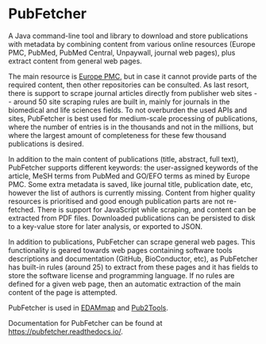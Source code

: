 # PubFetcher

A Java command-line tool and library to download and store publications with metadata by combining content from various online resources (Europe PMC, PubMed, PubMed Central, Unpaywall, journal web pages), plus extract content from general web pages.

The main resource is [Europe PMC](https://europepmc.org/), but in case it cannot provide parts of the required content, then other repositories can be consulted. As last resort, there is support to scrape journal articles directly from publisher web sites -- around 50 site scraping rules are built in, mainly for journals in the biomedical and life sciences fields. To not overburden the used APIs and sites, PubFetcher is best used for medium-scale processing of publications, where the number of entries is in the thousands and not in the millions, but where the largest amount of completeness for these few thousand publications is desired.

In addition to the main content of publications (title, abstract, full text), PubFetcher supports different keywords: the user-assigned keywords of the article, MeSH terms from PubMed and GO/EFO terms as mined by Europe PMC. Some extra metadata is saved, like journal title, publication date, etc, however the list of authors is currently missing. Content from higher quality resources is prioritised and good enough publication parts are not re-fetched. There is support for JavaScript while scraping, and content can be extracted from PDF files. Downloaded publications can be persisted to disk to a key-value store for later analysis, or exported to JSON.

In addition to publications, PubFetcher can scrape general web pages. This functionality is geared towards web pages containing software tools descriptions and documentation (GitHub, BioConductor, etc), as PubFetcher has built-in rules (around 25) to extract from these pages and it has fields to store the software license and programming language. If no rules are defined for a given web page, then an automatic extraction of the main content of the page is attempted.

PubFetcher is used in [EDAMmap](https://github.com/edamontology/edammap) and [Pub2Tools](https://github.com/bio-tools/pub2tools).

Documentation for PubFetcher can be found at https://pubfetcher.readthedocs.io/.
